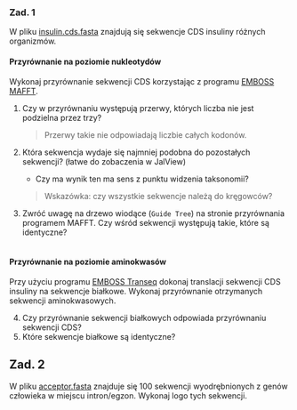 ### Zad. 1
W pliku [insulin.cds.fasta](./data/insulin.cds.fasta) znajdują się sekwencje CDS insuliny różnych organizmów.

#### Przyrównanie na poziomie nukleotydów
Wykonaj przyrównanie sekwencji CDS korzystając z programu [EMBOSS MAFFT](https://www.ebi.ac.uk/Tools/msa/).

1. Czy w przyrównaniu występują przerwy, których liczba nie jest podzielna przez trzy?
   > Przerwy takie nie odpowiadają liczbie całych kodonów.

2. Która sekwencja wydaje się najmniej podobna do pozostałych sekwencji? (łatwe do zobaczenia w JalView)
   * Czy ma wynik ten ma sens z punktu widzenia taksonomii?
   > Wskazówka: czy wszystkie sekwencje należą do kręgowców?

3. Zwróć uwagę na drzewo wiodące (`Guide Tree`) na stronie przyrównania programem MAFFT. Czy wśród sekwencji występują takie, które są identyczne?
<br/><br/>

#### Przyrównanie na poziomie aminokwasów
Przy użyciu programu [EMBOSS Transeq](https://www.ebi.ac.uk/Tools/st/emboss_transeq/) dokonaj translacji sekwencji CDS insuliny na sekwencje białkowe. Wykonaj przyrównanie otrzymanych sekwencji aminokwasowych.

4. Czy przyrównanie sekwencji białkowych odpowiada przyrównaniu sekwencji CDS?
5. Które sekwencje białkowe są identyczne?


## Zad. 2
W pliku [acceptor.fasta](./data/acceptor.fasta) znajduje się 100 sekwencji wyodrębnionych z genów człowieka w miejscu intron/egzon. Wykonaj logo tych sekwencji.


